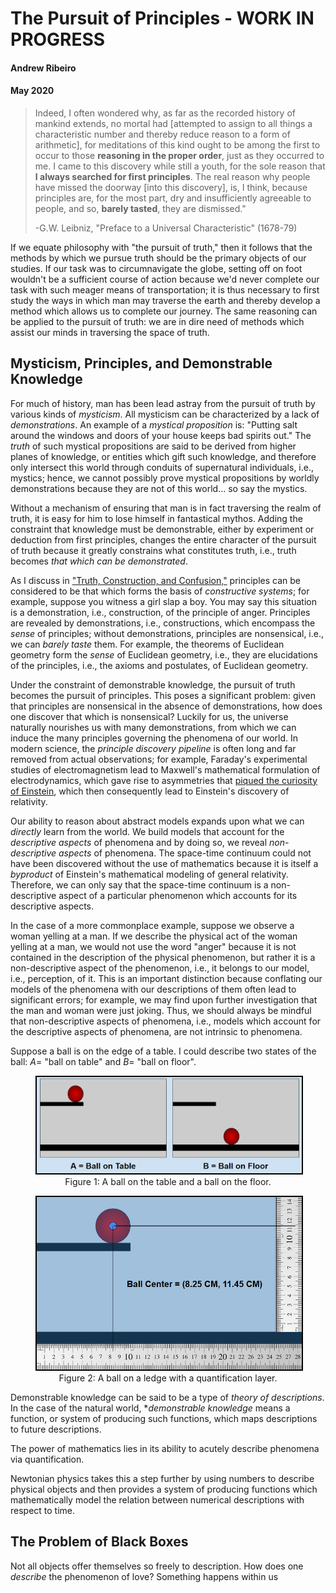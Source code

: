 # The Pursuit of Principles - WORK IN PROGRESS
#### Andrew Ribeiro 
#### May 2020

> Indeed, I often wondered why, as far as the recorded history of mankind extends, no mortal had [attempted to assign to all things a characteristic number and thereby reduce reason to a form of arithmetic], for meditations of this kind ought to be among the first to occur to those **reasoning in the proper order**, just as they occurred to me. I came to this discovery while still a youth, for the sole reason that **I always searched for first principles**. The real reason why people have missed the doorway [into this discovery], is, I think, because principles are, for the most part, dry and insufficiently agreeable to people, and so, **barely tasted**, they are dismissed." 
>
>-G.W. Leibniz, "Preface to a Universal Characteristic" (1678-79)

If we equate philosophy with "the pursuit of truth," then it follows that the methods by which we pursue truth should be the primary objects of our studies. If our task was to circumnavigate the globe, setting off on foot wouldn't be a sufficient course of action because we'd never complete our task with such meager means of transportation; it is thus necessary to first study the ways in which man may traverse the earth and thereby develop a method which allows us to complete our journey. The same reasoning can be applied to the pursuit of truth: we are in dire need of methods which assist our minds in traversing the space of truth.

## Mysticism, Principles, and Demonstrable Knowledge 

For much of history, man has been lead astray from the pursuit of truth by various kinds of *mysticism*. All mysticism can be characterized by a lack of *demonstrations*. An example of a *mystical proposition* is: "Putting salt around the windows and doors of your house keeps bad spirits out." The *truth* of such mystical propositions are said to be derived from higher planes of knowledge, or entities which gift such knowledge, and therefore only intersect this world through conduits of supernatural individuals, i.e., mystics; hence, we cannot possibly prove mystical propositions by worldly demonstrations because they are not of this world... so say the mystics.

Without a mechanism of ensuring that man is in fact traversing the realm of truth, it is easy for him to lose himself in fantastical mythos. Adding the constraint that knowledge must be demonstrable, either by experiment or deduction from first principles, changes the entire character of the pursuit of truth because it greatly constrains what constitutes truth, i.e., truth becomes *that which can be demonstrated*. 

As I discuss in ["Truth, Construction, and Confusion,"](truth_construction_confusion.md) principles can be considered to be that which forms the basis of *constructive systems*; for example, suppose you witness a girl slap a boy. You may say this situation is a demonstration, i.e., construction, of the principle of anger. Principles are revealed by demonstrations, i.e., constructions, which encompass the *sense* of principles; without demonstrations, principles are nonsensical, i.e., we can *barely taste* them. For example, the theorems of Euclidean geometry form the *sense* of Euclidean geometry, i.e., they are elucidations of the principles, i.e., the axioms and postulates, of Euclidean geometry.

Under the constraint of demonstrable knowledge, the pursuit of truth becomes the pursuit of principles. This poses a significant problem: given that principles are nonsensical in the absence of demonstrations, how does one discover that which is nonsensical? Luckily for us, the universe naturally nourishes us with many demonstrations, from which we can induce the many principles governing the phenomena of our world. In modern science, the *principle discovery pipeline* is often long and far removed from actual observations; for example, Faraday's experimental studies of electromagnetism lead to Maxwell's mathematical formulation of electrodynamics, which gave rise to asymmetries that [piqued the curiosity of Einstein](papers/Einstein_1905_relativity.pdf), which then consequently lead to Einstein's discovery of relativity. 

Our ability to reason about abstract models expands upon what we can *directly* learn from the world. We build models that account for the *descriptive aspects* of phenomena and by doing so, we reveal *non-descriptive aspects* of phenomena. The space-time continuum could not have been discovered without the use of mathematics because it is itself a *byproduct* of Einstein's mathematical modeling of general relativity. Therefore, we can only say that the space-time continuum is a non-descriptive aspect of a particular phenomenon which accounts for its descriptive aspects. 

In the case of a more commonplace example, suppose we observe a woman yelling at a man. If we describe the physical act of the woman yelling at a man, we would not use the word "anger" because it is not contained in the description of the physical phenomenon, but rather it is a non-descriptive aspect of the phenomenon, i.e., it belongs to our model, i.e., perception, of it. This is an important distinction because conflating our models of the phenomena with our descriptions of them often lead to significant errors; for example, we may find upon further investigation that the man and woman were just joking. Thus, we should always be mindful that non-descriptive aspects of phenomena, i.e., models which account for the descriptive aspects of phenomena, are not intrinsic to phenomena. 

Suppose a ball is on the edge of a table. I could describe two states of the ball: $A =$ "ball on table" and $B =$ "ball on floor". 

<center>
<figure class="image">
  <img src="img/ball_table_1.PNG" alt="A ball on a ledge." style="border: 2px black solid;">
  <figcaption>Figure 1: A ball on the table and a ball on the floor.</figcaption>  
</figure>
</center>



<center>
<figure class="image">
  <img src="img/ball_table_2.png" alt="A ball on a ledge with a quantification layer." style="border: 2px black solid;">
  <figcaption>Figure 2: A ball on a ledge with a quantification layer.</figcaption>  
</figure>
</center>



Demonstrable knowledge can be said to be a type of *theory of descriptions*. 
In the case of the natural world, **demonstrable knowledge* means a function, or system of producing such functions, which maps descriptions to future descriptions.

The power of mathematics lies in its ability to acutely describe phenomena via quantification.  

Newtonian physics takes this a step further by using numbers to describe physical objects and then provides a system of producing functions which mathematically model the relation between numerical descriptions with respect to time. 


## The Problem of Black Boxes 

Not all objects offer themselves so freely to description. How does one *describe* the phenomenon of love? Something happens within us